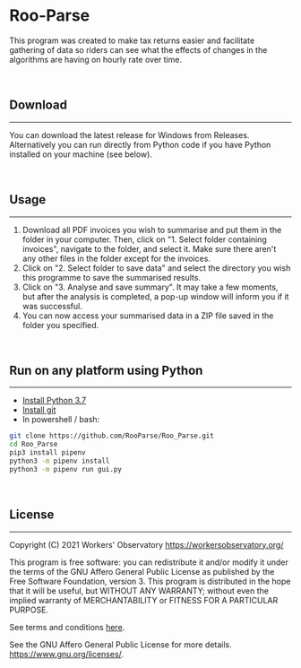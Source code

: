 # Roo-Parse

This program was created to make tax returns easier and facilitate gathering of data so riders can see what the effects of changes in the algorithms are having on hourly rate over time.

<br />

## Download
***
You can download the latest release for Windows from Releases. Alternatively you can run directly from Python code  if you have Python installed on your machine (see below).


<br />

## Usage
***

1. Download all PDF invoices you wish to summarise and put them in the folder in your computer. Then, click on \"1. Select folder containing invoices\", navigate to the folder, and select it. Make sure there aren't any other files in the folder except for the invoices.
2. Click on \"2. Select folder to save data\" and select the directory you wish this programme to save the summarised results.
3. Click on \"3. Analyse and save summary\". It may take a few moments, but after the analysis is completed, a pop-up window will inform you if it was successful.
4. You can now access your summarised data in a ZIP file saved in the folder you specified.

<br />

## Run on any platform using Python
***
* [Install Python 3.7](https://www.python.org/downloads/release/python-379/)
* [Install git](https://git-scm.com/book/en/v2/Getting-Started-Installing-Git)
* In powershell / bash:
```bash
git clone https://github.com/RooParse/Roo_Parse.git
cd Roo_Parse
pip3 install pipenv
python3 -m pipenv install
python3 -m pipenv run gui.py 
```
<br />

## License
***



Copyright (C) 2021  Workers' Observatory https://workersobservatory.org/

This program is free software: you can redistribute it and/or modify
it under the terms of the GNU Affero General Public License as published by
the Free Software Foundation, version 3. This program is distributed in the hope that it will be useful,
but WITHOUT ANY WARRANTY; without even the implied warranty of
MERCHANTABILITY or FITNESS FOR A PARTICULAR PURPOSE.

See terms and conditions [here](license.txt).

See the GNU Affero General Public License for more details. <https://www.gnu.org/licenses/>.